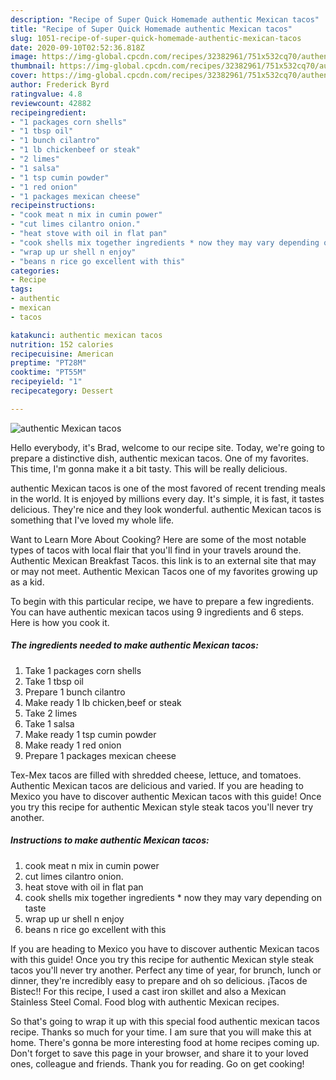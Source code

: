 ```yaml
---
description: "Recipe of Super Quick Homemade authentic Mexican tacos"
title: "Recipe of Super Quick Homemade authentic Mexican tacos"
slug: 1051-recipe-of-super-quick-homemade-authentic-mexican-tacos
date: 2020-09-10T02:52:36.818Z
image: https://img-global.cpcdn.com/recipes/32382961/751x532cq70/authentic-mexican-tacos-recipe-main-photo.jpg
thumbnail: https://img-global.cpcdn.com/recipes/32382961/751x532cq70/authentic-mexican-tacos-recipe-main-photo.jpg
cover: https://img-global.cpcdn.com/recipes/32382961/751x532cq70/authentic-mexican-tacos-recipe-main-photo.jpg
author: Frederick Byrd
ratingvalue: 4.8
reviewcount: 42882
recipeingredient:
- "1 packages corn shells"
- "1 tbsp oil"
- "1 bunch cilantro"
- "1 lb chickenbeef or steak"
- "2 limes"
- "1 salsa"
- "1 tsp cumin powder"
- "1 red onion"
- "1 packages mexican cheese"
recipeinstructions:
- "cook meat n mix in cumin power"
- "cut limes cilantro onion."
- "heat stove with oil in flat pan"
- "cook shells mix together ingredients * now they may vary depending on taste"
- "wrap up ur shell n enjoy"
- "beans n rice go excellent with this"
categories:
- Recipe
tags:
- authentic
- mexican
- tacos

katakunci: authentic mexican tacos 
nutrition: 152 calories
recipecuisine: American
preptime: "PT28M"
cooktime: "PT55M"
recipeyield: "1"
recipecategory: Dessert

---
```



![authentic Mexican tacos](https://img-global.cpcdn.com/recipes/32382961/751x532cq70/authentic-mexican-tacos-recipe-main-photo.jpg)

Hello everybody, it's Brad, welcome to our recipe site. Today, we're going to prepare a distinctive dish, authentic mexican tacos. One of my favorites. This time, I'm gonna make it a bit tasty. This will be really delicious.

authentic Mexican tacos is one of the most favored of recent trending meals in the world. It is enjoyed by millions every day. It's simple, it is fast, it tastes delicious. They're nice and they look wonderful. authentic Mexican tacos is something that I've loved my whole life.

Want to Learn More About Cooking? Here are some of the most notable types of tacos with local flair that you&#39;ll find in your travels around the. Authentic Mexican Breakfast Tacos. this link is to an external site that may or may not meet. Authentic Mexican Tacos one of my favorites growing up as a kid.


To begin with this particular recipe, we have to prepare a few ingredients. You can have authentic mexican tacos using 9 ingredients and 6 steps. Here is how you cook it.

<!--inarticleads1-->

##### The ingredients needed to make authentic Mexican tacos:

1. Take 1 packages corn shells
1. Take 1 tbsp oil
1. Prepare 1 bunch cilantro
1. Make ready 1 lb chicken,beef or steak
1. Take 2 limes
1. Take 1 salsa
1. Make ready 1 tsp cumin powder
1. Make ready 1 red onion
1. Prepare 1 packages mexican cheese


Tex-Mex tacos are filled with shredded cheese, lettuce, and tomatoes. Authentic Mexican tacos are delicious and varied. If you are heading to Mexico you have to discover authentic Mexican tacos with this guide! Once you try this recipe for authentic Mexican style steak tacos you&#39;ll never try another. 

<!--inarticleads2-->

##### Instructions to make authentic Mexican tacos:

1. cook meat n mix in cumin power
1. cut limes cilantro onion.
1. heat stove with oil in flat pan
1. cook shells mix together ingredients * now they may vary depending on taste
1. wrap up ur shell n enjoy
1. beans n rice go excellent with this


If you are heading to Mexico you have to discover authentic Mexican tacos with this guide! Once you try this recipe for authentic Mexican style steak tacos you&#39;ll never try another. Perfect any time of year, for brunch, lunch or dinner, they&#39;re incredibly easy to prepare and oh so delicious. ¡Tacos de Bistec!! For this recipe, I used a cast iron skillet and also a Mexican Stainless Steel Comal. Food blog with authentic Mexican recipes. 

So that's going to wrap it up with this special food authentic mexican tacos recipe. Thanks so much for your time. I am sure that you will make this at home. There's gonna be more interesting food at home recipes coming up. Don't forget to save this page in your browser, and share it to your loved ones, colleague and friends. Thank you for reading. Go on get cooking!
